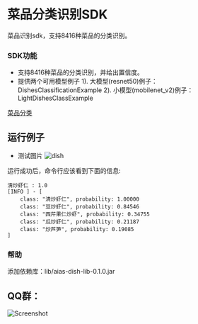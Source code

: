 # 菜品分类识别SDK
菜品识别sdk，支持8416种菜品的分类识别。

### SDK功能
- 支持8416种菜品的分类识别，并给出置信度。
- 提供两个可用模型例子
1). 大模型(resnet50)例子：DishesClassificationExample
2). 小模型(mobilenet_v2)例子：LightDishesClassExample

[菜品分类](https://djl-model.oss-cn-hongkong.aliyuncs.com/AIAS/dish_sdk/dishes.txt)

## 运行例子
- 测试图片
![dish](https://djl-model.oss-cn-hongkong.aliyuncs.com/AIAS/dish_sdk/dish.jpeg)

运行成功后，命令行应该看到下面的信息:
```text
清炒虾仁 : 1.0
[INFO ] - [
	class: "清炒虾仁", probability: 1.00000
	class: "豆炒虾仁", probability: 0.84546
	class: "西芹果仁炒虾", probability: 0.34755
	class: "瓜炒虾仁", probability: 0.21187
	class: "炒芦笋", probability: 0.19085
]
```

### 帮助 
添加依赖库：lib/aias-dish-lib-0.1.0.jar

## QQ群：
![Screenshot](https://djl-model.oss-cn-hongkong.aliyuncs.com/AIAS/OCR/OCR_QQ.png)
